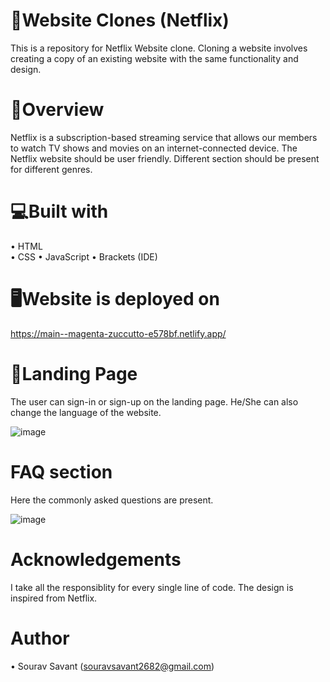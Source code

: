 # 📂Website Clones (Netflix)
This is a repository for Netflix Website clone. 
Cloning a website involves creating a copy of an existing website with the same functionality and design.

# 📝Overview
Netflix is a subscription-based streaming service that allows our members to watch TV shows and movies on an internet-connected device.
The Netflix website should be user friendly. Different section should be present for different genres.

# 💻Built with
•	HTML	
• CSS
• JavaScript
• Brackets (IDE)

# 🖥️Website is deployed on
  https://main--magenta-zuccutto-e578bf.netlify.app/

# 📱Landing Page
The user can sign-in or sign-up on the landing page.
He/She can also change the language of the website.

![image](https://user-images.githubusercontent.com/125073553/229266610-b3fdf972-63b3-4e53-915c-a6ef246bb72e.png)

# FAQ section
Here the commonly asked questions are present.

![image](https://user-images.githubusercontent.com/125073553/229266674-99c7d406-6af8-4c02-9ac3-dbc66ec0b1e7.png)


# Acknowledgements
I take all the responsiblity for every single line of code. The design is inspired from Netflix.

# Author
• Sourav Savant (souravsavant2682@gmail.com)
